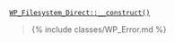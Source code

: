 <p><code><a href="https://developer.wordpress.org/reference/classes/wp_filesystem_direct/__construct/">WP_Filesystem_Direct::__construct()</a></code></p>

<blockquote>

{% include classes/WP_Error.md %}

</blockquote>